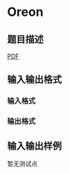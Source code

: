 # Oreon

## 题目描述

[problemUrl]: https://uva.onlinejudge.org/index.php?option=com_onlinejudge&Itemid=8&category=247&page=show_problem&problem=3649

[PDF](https://uva.onlinejudge.org/external/12/p1208.pdf)

## 输入输出格式

### 输入格式

### 输出格式

## 输入输出样例

暂无测试点

